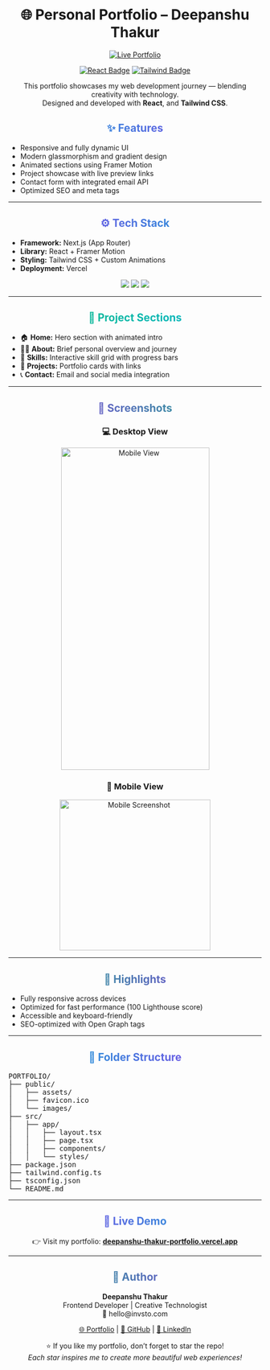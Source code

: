 <h1 align="center">🌐 Personal Portfolio – Deepanshu Thakur</h1>

<p align="center">
  <a href="https://deepanshu-thakur-portfolio.vercel.app" target="_blank">
    <img src="https://img.shields.io/badge/🚀_Live_Portfolio-000?style=for-the-badge&logo=vercel&logoColor=white" alt="Live Portfolio">
  </a>
</p>

<p align="center">
  <a href="https://react.dev/" target="_blank"><img src="https://img.shields.io/badge/React-61DAFB?style=for-the-badge&logo=react&logoColor=black" alt="React Badge"></a>
  <a href="https://tailwindcss.com/" target="_blank"><img src="https://img.shields.io/badge/Tailwind_CSS-06B6D4?style=for-the-badge&logo=tailwindcss&logoColor=white" alt="Tailwind Badge"></a>
</p>

<p align="center">
  This portfolio showcases my web development journey — blending creativity with technology.<br>
  Designed and developed with <strong>React</strong>, and <strong>Tailwind CSS</strong>.
</p>

<div align="center">
<h2 style="background: linear-gradient(90deg,#06b6d4,#9333ea); -webkit-background-clip: text; color: transparent;">✨ Features</h2>
<ul align="left">
  <li>Responsive and fully dynamic UI</li>
  <li>Modern glassmorphism and gradient design</li>
  <li>Animated sections using Framer Motion</li>
  <li>Project showcase with live preview links</li>
  <li>Contact form with integrated email API</li>
  <li>Optimized SEO and meta tags</li>
</ul>
</div>

<hr>

<div align="center">
<h2 style="background: linear-gradient(90deg,#9333ea,#06b6d4); -webkit-background-clip: text; color: transparent;">⚙ Tech Stack</h2>
<ul align="left">
  <li><strong>Framework:</strong> Next.js (App Router)</li>
  <li><strong>Library:</strong> React + Framer Motion</li>
  <li><strong>Styling:</strong> Tailwind CSS + Custom Animations</li>
  <li><strong>Deployment:</strong> Vercel</li>
</ul>

<p align="center">
  <img src="https://img.shields.io/badge/VS_Code-0078d7?style=for-the-badge&logo=visualstudiocode&logoColor=white">
  <img src="https://img.shields.io/badge/GitHub-181717?style=for-the-badge&logo=github&logoColor=white">
  <img src="https://img.shields.io/badge/Vercel-000000?style=for-the-badge&logo=vercel&logoColor=white">
</p>
</div>

<hr>

<div align="center">
<h2 style="background: linear-gradient(90deg,#10b981,#06b6d4); -webkit-background-clip: text; color: transparent;">🧠 Project Sections</h2>
<ul align="left">
  <li>🏠 <strong>Home:</strong> Hero section with animated intro</li>
  <li>👨‍💻 <strong>About:</strong> Brief personal overview and journey</li>
  <li>🧩 <strong>Skills:</strong> Interactive skill grid with progress bars</li>
  <li>💼 <strong>Projects:</strong> Portfolio cards with links</li>
  <li>📞 <strong>Contact:</strong> Email and social media integration</li>
</ul>
</div>

<hr>

<div align="center">
<h2 style="background: linear-gradient(90deg,#9333ea,#10b981); -webkit-background-clip: text; color: transparent;">📸 Screenshots</h2>
<h3>💻 Desktop View</h3>
<img src="https://i.ibb.co/RGp2rTVM/Light-house-test.png" alt="Mobile View" width="295" height="641">
<h3>📱 Mobile View</h3>
<img src="https://i.ibb.co/nNpMJL3H/Screenshot-20251024-233111-Chrome.jpg" alt="Mobile Screenshot" width="300">
</div>

<hr>

<div align="center">
<h2 style="background: linear-gradient(90deg,#10b981,#9333ea); -webkit-background-clip: text; color: transparent;">🎯 Highlights</h2>
<ul align="left">
  <li>Fully responsive across devices</li>
  <li>Optimized for fast performance (100 Lighthouse score)</li>
  <li>Accessible and keyboard-friendly</li>
  <li>SEO-optimized with Open Graph tags</li>
</ul>
</div>

<hr>

<div align="center">
<h2 style="background: linear-gradient(90deg,#06b6d4,#9333ea); -webkit-background-clip: text; color: transparent;">📂 Folder Structure</h2>
<pre align="left">
PORTFOLIO/
├── public/
│   ├── assets/
│   ├── favicon.ico
│   └── images/
├── src/
│   ├── app/
│   │   ├── layout.tsx
│   │   ├── page.tsx
│   │   ├── components/
│   │   └── styles/
├── package.json
├── tailwind.config.ts
├── tsconfig.json
└── README.md
</pre>
</div>

<hr>

<div align="center">
<h2 style="background: linear-gradient(90deg,#9333ea,#06b6d4); -webkit-background-clip: text; color: transparent;">🚀 Live Demo</h2>
<p>👉 Visit my portfolio: <a href="https://deepanshu-thakur-portfolio.vercel.app" target="_blank"><strong>deepanshu-thakur-portfolio.vercel.app</strong></a></p>
</div>

<hr>

<div align="center">
<h2 style="background: linear-gradient(90deg,#10b981,#9333ea); -webkit-background-clip: text; color: transparent;">💬 Author</h2>
<p><strong>Deepanshu Thakur</strong><br>
Frontend Developer | Creative Technologist<br>
📧 hello@invsto.com</p>

<p align="center">
  <a href="https://deepanshu-thakur-portfolio.vercel.app" target="_blank">🌐 Portfolio</a> |
  <a href="https://github.com/deepanshu-thakur" target="_blank">🐙 GitHub</a> |
  <a href="https://www.linkedin.com/in/deepanshu-thakur-frontend" target="_blank">💼 LinkedIn</a>
</p>

<p align="center">
⭐ If you like my portfolio, don’t forget to star the repo!<br>
<em>Each star inspires me to create more beautiful web experiences!</em>
</p>
</div>
